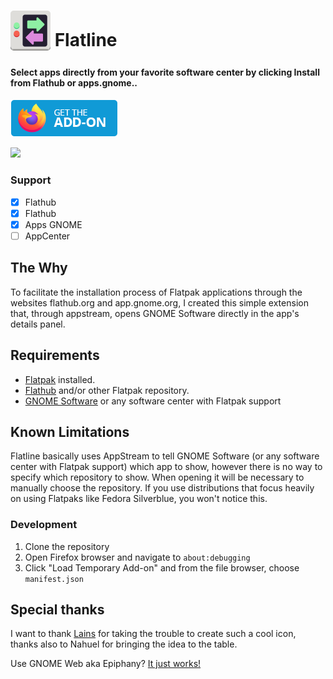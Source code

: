 # <sub><img src="other/promotion/icon/flatline-128.png" width=64px height=64px></sub> Flatline

#### Select apps directly from your favorite software center by clicking Install from Flathub or apps.gnome..

[<img src="other/promotion/badges/firefox.png" alt="for Firefox">](https://addons.mozilla.org/firefox/addon/flatline-flatpak/)

<img src="other/promotion/screenshots/example.gif" width="640px">

### Support
- [x] Flathub
- [x] Flathub
- [x] Apps GNOME
- [ ] AppCenter

## The Why

To facilitate the installation process of Flatpak applications through the websites flathub.org and app.gnome.org, I created this simple extension that, through appstream, opens GNOME Software directly in the app's details panel.

## Requirements

- [Flatpak](https://github.com/flatpak/flatpak) installed.
- [Flathub](https://www.flatpak.org/setup/) and/or other Flatpak repository.
- [GNOME Software](https://apps.gnome.org/app/org.gnome.Software/) or any software center with Flatpak support

## Known Limitations

Flatline basically uses AppStream to tell GNOME Software (or any software center with Flatpak support) which app to show, however there is no way to specify which repository to show.
When opening it will be necessary to manually choose the repository.
If you use distributions that focus heavily on using Flatpaks like Fedora Silverblue, you won't notice this.

### Development

1. Clone the repository
2. Open Firefox browser and navigate to `about:debugging`
3. Click "Load Temporary Add-on" and from the file browser, choose `manifest.json`



## Special thanks

I want to thank [Lains](https://github.com/lainsce) for taking the trouble to create such a cool icon, thanks also to Nahuel for bringing the idea to the table.


Use GNOME Web aka Epiphany? [It just works!](https://wiki.gnome.org/Cleo%20Menezes%20Jr./WebExtensions)
